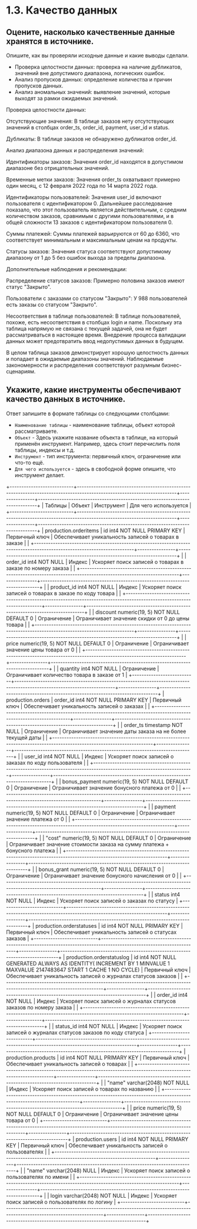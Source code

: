 # 1.3. Качество данных

## Оцените, насколько качественные данные хранятся в источнике.
Опишите, как вы проверяли исходные данные и какие выводы сделали.

- Проверка целостности данных: проверка на наличие дубликатов, значений вне допустимого диапазона, логических ошибок.
- Анализ пропусков данных: определение количества и причин пропусков данных.
- Анализ аномальных значений: выявление значений, которые выходят за рамки ожидаемых значений.

Проверка целостности данных:

Отсутствующие значения: В таблице заказов нету отсутствующих значений в столбцах order_ts, 
order_id, payment, user_id и status.

Дубликаты: В таблице заказов не обнаружено дубликатов order_id.


Анализ диапазона данных и распределения значений:

Идентификаторы заказов: Значения order_id находятся в допустимом диапазоне без
отрицательных значений.

Временные метки заказов: Значения order_ts охватывают примерно один месяц, 
с 12 февраля 2022 года по 14 марта 2022 года.

Идентификаторы пользователей: Значения user_id включают пользователя с идентификатором 0.
Дальнейшее расследование показало, что этот пользователь является действительным,
с средним количеством заказов, сравнимым с другими пользователями, 
и в общей сложности 13 заказов с идентификатором пользователя 0.

Суммы платежей: Суммы платежей варьируются от 60 до 6360, что соответствует
минимальным и максимальным ценам на продукты.

Статусы заказов: Значения статуса соответствуют допустимому диапазону от 1 до 5 без ошибок
выхода за пределы диапазона.

Дополнительные наблюдения и рекомендации:

Распределение статусов заказов: Примерно половина заказов имеют статус "Закрыто".

Пользователи с заказами со статусом "Закрыто": У 988 пользователей есть заказы 
со статусом "Закрыто".

Несоответствия в таблице пользователей: В таблице пользователей, похоже, 
есть несоответствия в столбцах login и name. Поскольку эта таблица напрямую не связана 
с текущей задачей, она не будет рассматриваться в настоящее время. Внедрение процесса валидации 
данных может предотвратить ввод недопустимых данных в будущем.

В целом таблица заказов демонстрирует хорошую целостность данных и попадает в ожидаемые
диапазоны значений. Наблюдаемые закономерности и распределения соответствуют разумным 
бизнес-сценариям.

## Укажите, какие инструменты обеспечивают качество данных в источнике.
Ответ запишите в формате таблицы со следующими столбцами:
- `Наименование таблицы` - наименование таблицы, объект которой рассматриваете.
- `Объект` - Здесь укажите название объекта в таблице, на который применён инструмент. Например, здесь стоит перечислить поля таблицы, индексы и т.д.
- `Инструмент` - тип инструмента: первичный ключ, ограничение или что-то ещё.
- `Для чего используется` - здесь в свободной форме опишите, что инструмент делает.

+---------------------------+------------------------------------------------------------------------------------------------------------------------+----------------+-----------------------------------------------------------------------------+
| Таблицы                   | Объект                                                                                                                 | Инструмент     | Для чего используется                                                       |
+---------------------------+------------------------------------------------------------------------------------------------------------------------+----------------+-----------------------------------------------------------------------------+
| production.orderitems     | id int4 NOT NULL PRIMARY KEY                                                                                           | Первичный ключ | Обеспечивает уникальность записей о товарах в заказе                        |
|                           +------------------------------------------------------------------------------------------------------------------------+----------------+-----------------------------------------------------------------------------+
|                           | order_id int4 NOT NULL                                                                                                 | Индекс         | Ускоряет поиск записей о товарах в заказе по номеру заказа                  |
|                           +------------------------------------------------------------------------------------------------------------------------+----------------+-----------------------------------------------------------------------------+
|                           | product_id int4 NOT NULL                                                                                               | Индекс         | Ускоряет поиск записей о товарах в заказе по коду товара                    |
|                           +------------------------------------------------------------------------------------------------------------------------+----------------+-----------------------------------------------------------------------------+
|                           | discount numeric(19, 5) NOT NULL DEFAULT 0                                                                             | Ограничение    | Ограничивает значение скидки от 0 до цены товара                            |
|                           +------------------------------------------------------------------------------------------------------------------------+----------------+-----------------------------------------------------------------------------+
|                           | price numeric(19, 5) NOT NULL DEFAULT 0                                                                                | Ограничение    | Ограничивает значение цены товара от 0                                      |
|                           +------------------------------------------------------------------------------------------------------------------------+----------------+-----------------------------------------------------------------------------+
|                           | quantity int4 NOT NULL                                                                                                 | Ограничение    | Ограничивает количество товара в заказе от 1                                |
+---------------------------+------------------------------------------------------------------------------------------------------------------------+----------------+-----------------------------------------------------------------------------+
| production.orders         | order_id int4 NOT NULL PRIMARY KEY                                                                                     | Первичный ключ | Обеспечивает уникальность записей о заказах                                 |
|                           +------------------------------------------------------------------------------------------------------------------------+----------------+-----------------------------------------------------------------------------+
|                           | order_ts timestamp NOT NULL                                                                                            | Ограничение    | Ограничивает значение даты заказа на не более текущей даты                  |
|                           +------------------------------------------------------------------------------------------------------------------------+----------------+-----------------------------------------------------------------------------+
|                           | user_id int4 NOT NULL                                                                                                  | Индекс         | Ускоряет поиск записей о заказах по коду пользователя                       |
|                           +------------------------------------------------------------------------------------------------------------------------+----------------+-----------------------------------------------------------------------------+
|                           | bonus_payment numeric(19, 5) NOT NULL DEFAULT 0                                                                        | Ограничение    | Ограничивает значение бонусного платежа от 0                                |
|                           +------------------------------------------------------------------------------------------------------------------------+----------------+-----------------------------------------------------------------------------+
|                           | payment numeric(19, 5) NOT NULL DEFAULT 0                                                                              | Ограничение    | Ограничивает значение платежа от 0                                          |
|                           +------------------------------------------------------------------------------------------------------------------------+----------------+-----------------------------------------------------------------------------+
|                           | "cost" numeric(19, 5) NOT NULL DEFAULT 0                                                                               | Ограничение    | Ограничивает значение стоимости заказа на сумму платежа + бонусного платежа |
|                           +------------------------------------------------------------------------------------------------------------------------+----------------+-----------------------------------------------------------------------------+
|                           | bonus_grant numeric(19, 5) NOT NULL DEFAULT 0                                                                          | Ограничение    | Ограничивает значение бонусного начисления от 0                             |
|                           +------------------------------------------------------------------------------------------------------------------------+----------------+-----------------------------------------------------------------------------+
|                           | status int4 NOT NULL                                                                                                   | Индекс         | Ускоряет поиск записей о заказах по статусу                                 |
+---------------------------+------------------------------------------------------------------------------------------------------------------------+----------------+-----------------------------------------------------------------------------+
| production.orderstatuses  | id int4 NOT NULL PRIMARY KEY                                                                                           | Первичный ключ | Обеспечивает уникальность записей о статусах заказов                        |
+---------------------------+------------------------------------------------------------------------------------------------------------------------+----------------+-----------------------------------------------------------------------------+
| production.orderstatuslog | id int4 NOT NULL GENERATED ALWAYS AS IDENTITY( INCREMENT BY 1 MINVALUE 1 MAXVALUE 2147483647 START 1 CACHE 1 NO CYCLE) | Первичный ключ | Обеспечивает уникальность записей о журналах статусов заказов               |
|                           +------------------------------------------------------------------------------------------------------------------------+----------------+-----------------------------------------------------------------------------+
|                           | order_id int4 NOT NULL                                                                                                 | Индекс         | Ускоряет поиск записей о журналах статусов заказов по номеру заказа         |
|                           +------------------------------------------------------------------------------------------------------------------------+----------------+-----------------------------------------------------------------------------+
|                           | status_id int4 NOT NULL                                                                                                | Индекс         | Ускоряет поиск записей о журналах статусов заказов по коду статуса          |
+---------------------------+------------------------------------------------------------------------------------------------------------------------+----------------+-----------------------------------------------------------------------------+
| production.products       | id int4 NOT NULL PRIMARY KEY                                                                                           | Первичный ключ | Обеспечивает уникальность записей о товарах                                 |
|                           +------------------------------------------------------------------------------------------------------------------------+----------------+-----------------------------------------------------------------------------+
|                           | "name" varchar(2048) NOT NULL                                                                                          | Индекс         | Ускоряет поиск записей о товарах по названию                                |
|                           +------------------------------------------------------------------------------------------------------------------------+----------------+-----------------------------------------------------------------------------+
|                           | price numeric(19, 5) NOT NULL DEFAULT 0                                                                                | Ограничение    | Ограничивает значение цены товара от 0                                      |
+---------------------------+------------------------------------------------------------------------------------------------------------------------+----------------+-----------------------------------------------------------------------------+
| production.users          | id int4 NOT NULL PRIMARY KEY                                                                                           | Первичный ключ | Обеспечивает уникальность записей о пользователях                           |
|                           +------------------------------------------------------------------------------------------------------------------------+----------------+-----------------------------------------------------------------------------+
|                           | "name" varchar(2048) NULL                                                                                              | Индекс         | Ускоряет поиск записей о пользователях по имени                             |
|                           +------------------------------------------------------------------------------------------------------------------------+----------------+-----------------------------------------------------------------------------+
|                           | login varchar(2048) NOT NULL                                                                                           | Индекс         | Ускоряет поиск записей о пользователях по логину                            |
+---------------------------+------------------------------------------------------------------------------------------------------------------------+----------------+-----------------------------------------------------------------------------+